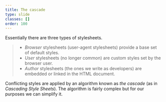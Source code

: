 ```yaml
---
title: The cascade
type: slide
classes: []
order: 100
---
```


Essentially there are three types of stylesheets.

> - *Browser* stylesheets (user-agent stylesheets) provide a base set of default styles.
> - *User* stylesheets (no longer common) are custom styles set by the browser user.
> - *Author* stylesheets (the ones we write as developers) are embedded or linked in the HTML document.

Conflicting styles are applied by an algorithm known as *the cascade* (as in *Cascading Style Sheets*).
The algorithm is fairly complex but for our purposes we can simplify it.

